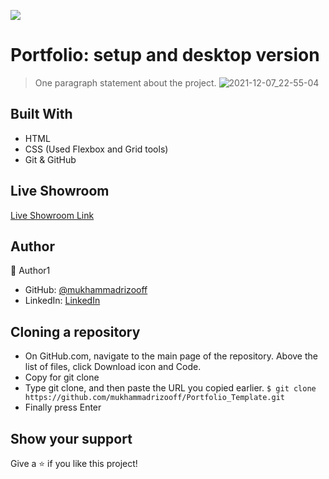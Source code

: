 ![](https://img.shields.io/badge/Microverse-blueviolet)

# Portfolio: setup and desktop version 

> One paragraph statement about the project.
![2021-12-07_22-55-04](https://user-images.githubusercontent.com/63915024/145084853-b3539091-d707-4bcc-b3eb-5d84bdd33c72.png)





## Built With

- HTML
- CSS (Used Flexbox and Grid tools)
- Git & GitHub

## Live Showroom

[Live Showroom Link](https://mukhammadrizooff.github.io/Portfolio_Template/)

## Author

👤 Author1

- GitHub: [@mukhammadrizooff](https://github.com/mukhammadrizooff)
- LinkedIn: [LinkedIn](linkedin.com/in/mukhammadrizooff)

## Cloning a repository
- On GitHub.com, navigate to the main page of the repository. Above the list of files, click Download icon and Code.
- Copy for git clone
- Type git clone, and then paste the URL you copied earlier.
`$ git clone https://github.com/mukhammadrizooff/Portfolio_Template.git`
- Finally press Enter 

## Show your support

Give a ⭐️ if you like this project!
